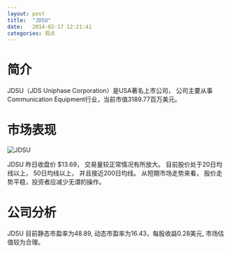 ```yaml
---
layout: post
title:  "JDSU"
date:   2014-02-17 12:21:41
categories: 观点
---
```


# 简介
JDSU（JDS Uniphase Corporation）是USA著名上市公司，
公司主要从事Communication Equipment行业，当前市值3189.77百万美元。

# 市场表现

![JDSU](http://finviz.com/chart.ashx?t=JDSU&ty=c&ta=1&p=d&s=l)

JDSU 昨日收盘价 $13.69，
交易量较正常情况有所放大。
目前股价处于20日均线以上，
50日均线以上，
并且接近200日均线。
从短期市场走势来看，
股价走势平稳，投资者应减少无谓的操作。

# 公司分析
JDSU 目前静态市盈率为48.89, 动态市盈率为16.43，每股收益0.28美元,
市场估值较为合理。
